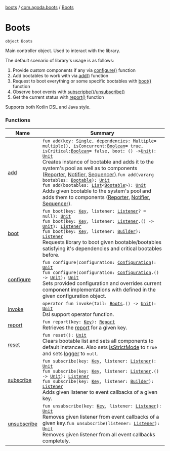 [boots](../../index.md) / [com.agoda.boots](../index.md) / [Boots](./index.md)

# Boots

`object Boots`

Main controller object. Used to interact with the library.

The default scenario of library's usage is as follows:

1. Provide custom components if any via [configure()](configure.md) function
2. Add bootables to work with via [add()](add.md) function
3. Request to boot everything or some specific bootables with [boot()](boot.md) function
4. Observe boot events with [subscripbe()](subscribe.md)/[unsubscribe()](unsubscribe.md)
5. Get the current status with [report()](report.md) function

Supports both Kotlin DSL and Java style.

### Functions

| Name | Summary |
|---|---|
| [add](add.md) | `fun add(key: `[`Single`](../-key/-single/index.md)`, dependencies: `[`Multiple`](../-key/-multiple/index.md)` = multiple(), isConcurrent: `[`Boolean`](https://kotlinlang.org/api/latest/jvm/stdlib/kotlin/-boolean/index.html)` = true, isCritical: `[`Boolean`](https://kotlinlang.org/api/latest/jvm/stdlib/kotlin/-boolean/index.html)` = false, boot: () -> `[`Unit`](https://kotlinlang.org/api/latest/jvm/stdlib/kotlin/-unit/index.html)`): `[`Unit`](https://kotlinlang.org/api/latest/jvm/stdlib/kotlin/-unit/index.html)<br>Creates instance of bootable and adds it to the system's pool as well as to components ([Reporter](../-reporter/index.md), [Notifier](../-notifier/index.md), [Sequencer](../-sequencer/index.md)).`fun add(vararg bootables: `[`Bootable`](../-bootable/index.md)`): `[`Unit`](https://kotlinlang.org/api/latest/jvm/stdlib/kotlin/-unit/index.html)<br>`fun add(bootables: `[`List`](https://kotlinlang.org/api/latest/jvm/stdlib/kotlin.collections/-list/index.html)`<`[`Bootable`](../-bootable/index.md)`>): `[`Unit`](https://kotlinlang.org/api/latest/jvm/stdlib/kotlin/-unit/index.html)<br>Adds given bootable to the system's pool and adds them to components ([Reporter](../-reporter/index.md), [Notifier](../-notifier/index.md), [Sequencer](../-sequencer/index.md)). |
| [boot](boot.md) | `fun boot(key: `[`Key`](../-key/index.md)`, listener: `[`Listener`](../-listener/index.md)`? = null): `[`Unit`](https://kotlinlang.org/api/latest/jvm/stdlib/kotlin/-unit/index.html)<br>`fun boot(key: `[`Key`](../-key/index.md)`, listener: `[`Listener`](../-listener/index.md)`.() -> `[`Unit`](https://kotlinlang.org/api/latest/jvm/stdlib/kotlin/-unit/index.html)`): `[`Listener`](../-listener/index.md)<br>`fun boot(key: `[`Key`](../-key/index.md)`, listener: `[`Builder`](../-listener/-builder/index.md)`): `[`Listener`](../-listener/index.md)<br>Requests library to boot given bootable/bootables satisfying it's dependencies and critical bootables before. |
| [configure](configure.md) | `fun configure(configuration: `[`Configuration`](../-configuration/index.md)`): `[`Unit`](https://kotlinlang.org/api/latest/jvm/stdlib/kotlin/-unit/index.html)<br>`fun configure(configuration: `[`Configuration`](../-configuration/index.md)`.() -> `[`Unit`](https://kotlinlang.org/api/latest/jvm/stdlib/kotlin/-unit/index.html)`): `[`Unit`](https://kotlinlang.org/api/latest/jvm/stdlib/kotlin/-unit/index.html)<br>Sets provided configuration and overrides current component implementations with defined in the given configuration object. |
| [invoke](invoke.md) | `operator fun invoke(tail: `[`Boots`](./index.md)`.() -> `[`Unit`](https://kotlinlang.org/api/latest/jvm/stdlib/kotlin/-unit/index.html)`): `[`Unit`](https://kotlinlang.org/api/latest/jvm/stdlib/kotlin/-unit/index.html)<br>Dsl support operator function. |
| [report](report.md) | `fun report(key: `[`Key`](../-key/index.md)`): `[`Report`](../-report/index.md)<br>Retrieves the [report](../-report/index.md) for a given key. |
| [reset](reset.md) | `fun reset(): `[`Unit`](https://kotlinlang.org/api/latest/jvm/stdlib/kotlin/-unit/index.html)<br>Clears bootable list and sets all components to default instances. Also sets [isStrictMode](../-configuration/is-strict-mode.md) to `true` and sets [logger](../-configuration/logger.md) to `null`. |
| [subscribe](subscribe.md) | `fun subscribe(key: `[`Key`](../-key/index.md)`, listener: `[`Listener`](../-listener/index.md)`): `[`Unit`](https://kotlinlang.org/api/latest/jvm/stdlib/kotlin/-unit/index.html)<br>`fun subscribe(key: `[`Key`](../-key/index.md)`, listener: `[`Listener`](../-listener/index.md)`.() -> `[`Unit`](https://kotlinlang.org/api/latest/jvm/stdlib/kotlin/-unit/index.html)`): `[`Listener`](../-listener/index.md)<br>`fun subscribe(key: `[`Key`](../-key/index.md)`, listener: `[`Builder`](../-listener/-builder/index.md)`): `[`Listener`](../-listener/index.md)<br>Adds given listener to event callbacks of a given key. |
| [unsubscribe](unsubscribe.md) | `fun unsubscribe(key: `[`Key`](../-key/index.md)`, listener: `[`Listener`](../-listener/index.md)`): `[`Unit`](https://kotlinlang.org/api/latest/jvm/stdlib/kotlin/-unit/index.html)<br>Removes given listener from event callbacks of a given key.`fun unsubscribe(listener: `[`Listener`](../-listener/index.md)`): `[`Unit`](https://kotlinlang.org/api/latest/jvm/stdlib/kotlin/-unit/index.html)<br>Removes given listener from all event callbacks completely. |
